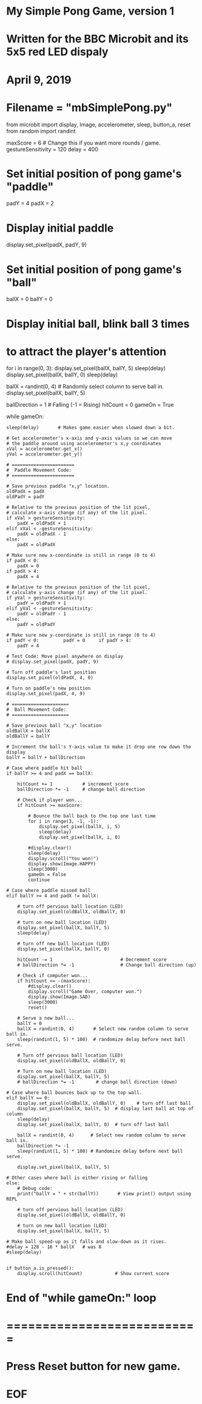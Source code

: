 #
# My Simple Pong Game, version 1
# Written for the BBC Microbit and its 5x5 red LED dispaly
# April 9, 2019
#
# Filename = "mbSimplePong.py"

from microbit import display, Image, accelerometer, sleep, button_a, reset
from random import randint

maxScore = 6    # Change this if you want more rounds / game.
gestureSensitivity = 120
delay = 400

# Set initial position of pong game's "paddle"
padY = 4
padX = 2

# Display initial paddle
display.set_pixel(padX, padY, 9)

# Set initial position of pong game's "ball"
ballX = 0
ballY = 0

# Display initial ball, blink ball 3 times
# to attract the player's attention
for i in range(0, 3):
    display.set_pixel(ballX, ballY, 5)
    sleep(delay)
    display.set_pixel(ballX, ballY, 0)
    sleep(delay)

ballX = randint(0, 4)    # Randomly select column to serve ball in.
display.set_pixel(ballX, ballY, 5)

ballDirection = 1  # Falling  (-1 = Rising)
hitCount = 0
gameOn = True

while gameOn:

    sleep(delay)       # Makes game easier when slowed down a bit.

    # Get accelerometer's x-axis and y-axis values so we can move
    # the paddle around using accelerometor's x,y coordinates
    xVal = accelerometer.get_x()
    yVal = accelerometer.get_y()

    # =======================
    #  Paddle Movement Code:
    # =======================

    # Save previous paddle "x,y" location.
    oldPadX = padX
    oldPadY = padY

    # Relative to the previous position of the lit pixel,
    # calculate x-axis change (if any) of the lit pixel.
    if xVal > gestureSensitivity:
        padX = oldPadX + 1
    elif xVal < -gestureSensitivity:
        padX = oldPadX - 1
    else:
        padX = oldPadX

    # Make sure new x-coordinate is still in range (0 to 4)
    if padX < 0:
        padX = 0
    if padX > 4:
        padX = 4

    # Relative to the previous position of the lit pixel,
    # calculate y-axis change (if any) of the lit pixel.
    if yVal > gestureSensitivity:
        padY = oldPadY + 1
    elif yVal < -gestureSensitivity:
        padY = oldPadY - 1
    else:
        padY = oldPadY

    # Make sure new y-coordinate is still in range (0 to 4)
    if padY < 0:         padY = 0     if padY > 4:
        padY = 4

    # Test Code: Move pixel anywhere on display
    # display.set_pixel(padX, padY, 9)

    # Turn off paddle's last position
    display.set_pixel(oldPadX, 4, 0)

    # Turn on paddle's new position
    display.set_pixel(padX, 4, 9)

    # =====================
    #  Ball Movement Code:
    # =====================

    # Save previous ball "x,y" location
    oldBallX = ballX
    oldBallY = ballY

    # Increment the ball's Y-axis value to make it drop one row down the display
    ballY = ballY + ballDirection

    # Case where paddle hit ball
    if ballY >= 4 and padX == ballX:

        hitCount += 1           # increment score
        ballDirection *= -1     # change ball direction

        # Check if player won...
        if hitCount >= maxScore:

            # Bounce the ball back to the top one last time
            for i in range(3, -1, -1):
                display.set_pixel(ballX, i, 5)
                sleep(delay)
                display.set_pixel(ballX, i, 0)

            #display.clear()
            sleep(delay)
            display.scroll("You won!")
            display.show(Image.HAPPY)
            sleep(3000)
            gameOn = False
            continue

    # Case where paddle missed ball
    elif ballY >= 4 and padX != ballX:

        # turn off pervious ball location (LED)
        display.set_pixel(oldBallX, oldBallY, 0)

        # turn on new ball location (LED)
        display.set_pixel(ballX, ballY, 5)
        sleep(delay)

        # turn off new ball location (LED)
        display.set_pixel(ballX, ballY, 0)

        hitCount -= 1                         # Decrement score
        # ballDirection *= -1                 # Change ball direction (up)

        # Check if computer won...
        if hitCount <= -(maxScore):
            #display.clear()
            display.scroll("Game Over, computer won.")
            display.show(Image.SAD)
            sleep(3000)
            reset()

        # Serve a new ball...
        ballY = 0
        ballX = randint(0, 4)       # Select new random column to serve ball in.
        sleep(randint(1, 5) * 100)  # randomize delay before next ball serve.

        # Turn off pervious ball location (LED)
        display.set_pixel(oldBallX, oldBallY, 0)

        # Turn on new ball location (LED)
        display.set_pixel(ballX, ballY, 5)
        # ballDirection *= -1        # change ball direction (down)

    # Case where ball bounces back up to the top wall.
    elif ballY == 0:
        display.set_pixel(oldBallX, oldBallY, 0)    # turn off last ball
        display.set_pixel(ballX, ballY, 5)  # display last ball at top of column
        sleep(delay)
        display.set_pixel(ballX, ballY, 0)  # turn off last ball

        ballX = randint(0, 4)      # Select new random column to serve ball in.
        ballDirection *= -1
        sleep(randint(1, 5) * 100) # Randomize delay before next ball serve.

        display.set_pixel(ballX, ballY, 5)

    # Other cases where ball is either rising or falling
    else:
        # Debug code:
        print("ballY = " + str(ballY))       # View print() output using REPL

        # turn off pervious ball location (LED)
        display.set_pixel(oldBallX, oldBallY, 0)

        # turn on new ball location (LED)
        display.set_pixel(ballX, ballY, 5)

    # Make ball speed-up as it falls and slow-down as it rises.
    #delay = 128 - 16 * ballX   # was 8
    #sleep(delay)


    if button_a.is_pressed():
        display.scroll(hitCount)            # Show current score

# End of "while gameOn:" loop
# ===========================
#
# Press Reset button for new game.
#
# EOF
